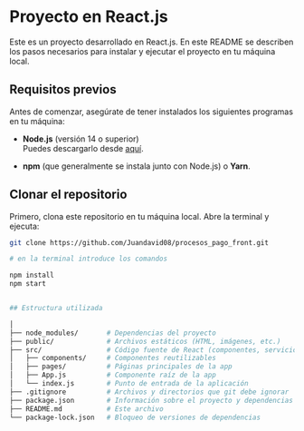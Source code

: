 # Proyecto en React.js

Este es un proyecto desarrollado en React.js. En este README se describen los pasos necesarios para instalar y ejecutar el proyecto en tu máquina local.

## Requisitos previos

Antes de comenzar, asegúrate de tener instalados los siguientes programas en tu máquina:

- **Node.js** (versión 14 o superior)  
  Puedes descargarlo desde [aquí](https://nodejs.org/).

- **npm** (que generalmente se instala junto con Node.js) o **Yarn**.

## Clonar el repositorio

Primero, clona este repositorio en tu máquina local. Abre la terminal y ejecuta:

```bash
git clone https://github.com/Juandavid08/procesos_pago_front.git

# en la terminal introduce los comandos

npm install
npm start


## Estructura utilizada

│
├── node_modules/       # Dependencias del proyecto
├── public/             # Archivos estáticos (HTML, imágenes, etc.)
├── src/                # Código fuente de React (componentes, servicios, etc.)
│   ├── components/     # Componentes reutilizables
│   ├── pages/          # Páginas principales de la app
│   ├── App.js          # Componente raíz de la app
│   └── index.js        # Punto de entrada de la aplicación
├── .gitignore          # Archivos y directorios que git debe ignorar
├── package.json        # Información sobre el proyecto y dependencias
├── README.md           # Este archivo
└── package-lock.json   # Bloqueo de versiones de dependencias
